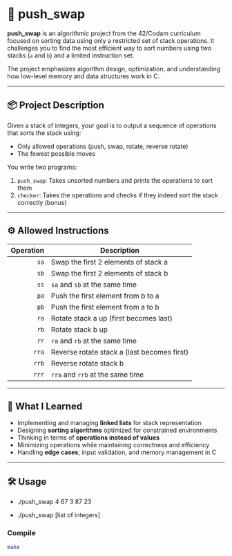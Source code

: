 # 🧩 push_swap

**push_swap** is an algorithmic project from the 42/Codam curriculum focused on sorting data using only a restricted set of stack operations. It challenges you to find the most efficient way to sort numbers using two stacks (`a` and `b`) and a limited instruction set.

The project emphasizes algorithm design, optimization, and understanding how low-level memory and data structures work in C.

---

## 📦 Project Description

Given a stack of integers, your goal is to output a sequence of operations that sorts the stack using:

- Only allowed operations (push, swap, rotate, reverse rotate)
- The fewest possible moves

You write two programs:
1. `push_swap`: Takes unsorted numbers and prints the operations to sort them
2. `checker`: Takes the operations and checks if they indeed sort the stack correctly (bonus)

---

## ⚙️ Allowed Instructions

| Operation | Description                              |
|----------:|------------------------------------------|
| `sa`      | Swap the first 2 elements of stack a     |
| `sb`      | Swap the first 2 elements of stack b     |
| `ss`      | `sa` and `sb` at the same time           |
| `pa`      | Push the first element from b to a       |
| `pb`      | Push the first element from a to b       |
| `ra`      | Rotate stack a up (first becomes last)   |
| `rb`      | Rotate stack b up                        |
| `rr`      | `ra` and `rb` at the same time           |
| `rra`     | Reverse rotate stack a (last becomes first) |
| `rrb`     | Reverse rotate stack b                   |
| `rrr`     | `rra` and `rrb` at the same time         |

---

## 🧠 What I Learned

- Implementing and managing **linked lists** for stack representation
- Designing **sorting algorithms** optimized for constrained environments
- Thinking in terms of **operations instead of values**
- Minimizing operations while maintaining correctness and efficiency
- Handling **edge cases**, input validation, and memory management in C

---

## 🛠️ Usage

- ./push_swap 4 67 3 87 23

- ./push_swap [list of integers]

### Compile

```bash
make
